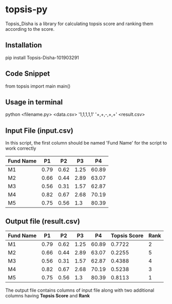 # topsis-py
Topsis_Disha is a library for calculating topsis score and ranking them according to the score.
## Installation
pip install Topsis-Disha-101903291
## Code Snippet
from topsis import main
main()
## Usage in terminal
python <filename.py> <data.csv> '1,1,1,1,1' '+,+,-,+,+' <result.csv>
## Input File (input.csv)
In this script, the first column should be named 'Fund Name' for the script to work correctly

| Fund Name | P1   | P2   | P3   | P4    |
| --------- | ---- | ---- | ---- | ----- |
| M1        | 0.79 | 0.62 | 1.25 | 60.89 |
| M2        | 0.66 | 0.44 | 2.89 | 63.07 |
| M3        | 0.56 | 0.31 | 1.57 | 62.87 |
| M4        | 0.82 | 0.67 | 2.68 | 70.19 |
| M5        | 0.75 | 0.56 | 1.3  | 80.39 |

## Output file (result.csv)

| Fund Name | P1   | P2   | P3   | P4    | Topsis Score | Rank |
| --------- | ---- | ---- | ---- | ----- | ------------ | ---- |
| M1        | 0.79 | 0.62 | 1.25 | 60.89 | 0.7722       | 2    |
| M2        | 0.66 | 0.44 | 2.89 | 63.07 | 0.2255       | 5    |
| M3        | 0.56 | 0.31 | 1.57 | 62.87 | 0.4388       | 4    |
| M4        | 0.82 | 0.67 | 2.68 | 70.19 | 0.5238       | 3    |
| M5        | 0.75 | 0.56 | 1.3  | 80.39 | 0.8113       | 1    |

The output file contains columns of input file along with two additional columns having **Topsis Score** and **Rank**

